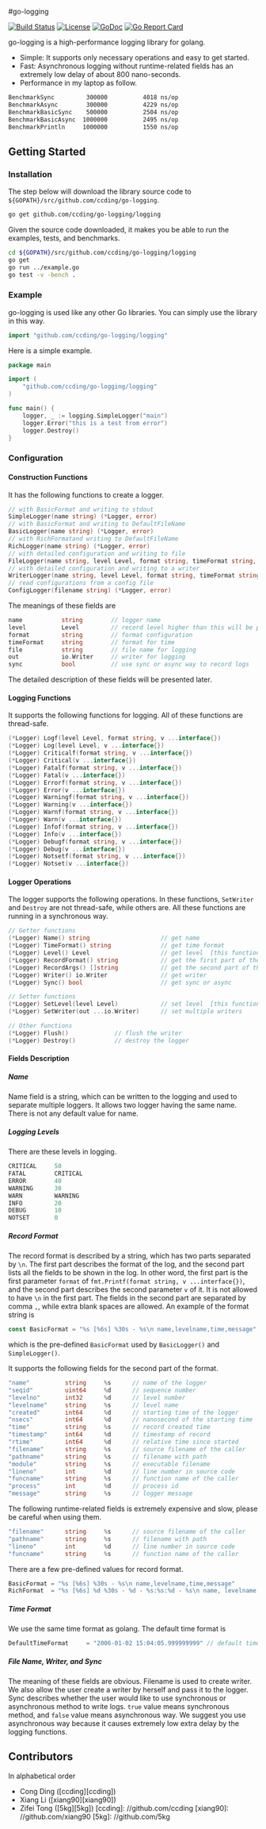 #go-logging

[![Build Status](https://travis-ci.org/ccding/go-logging.svg?branch=master)](https://travis-ci.org/ccding/go-logging)
[![License](https://img.shields.io/badge/License-Apache%202.0-red.svg)](https://opensource.org/licenses/Apache-2.0)
[![GoDoc](https://godoc.org/github.com/ccding/go-logging?status.svg)](http://godoc.org/github.com/ccding/go-logging/logging)
[![Go Report Card](https://goreportcard.com/badge/github.com/ccding/go-logging)](https://goreportcard.com/report/github.com/ccding/go-logging)

go-logging is a high-performance logging library for golang.
* Simple: It supports only necessary operations and easy to get started.
* Fast: Asynchronous logging without runtime-related fields has an extremely
  low delay of about 800 nano-seconds.
* Performance in my laptop as follow.
```bash
BenchmarkSync      	  300000	      4018 ns/op
BenchmarkAsync     	  300000	      4229 ns/op
BenchmarkBasicSync 	  500000	      2504 ns/op
BenchmarkBasicAsync	 1000000	      2495 ns/op
BenchmarkPrintln   	 1000000	      1550 ns/op
```

## Getting Started
### Installation
The step below will download the library source code to
`${GOPATH}/src/github.com/ccding/go-logging`.
```bash
go get github.com/ccding/go-logging/logging
```

Given the source code downloaded, it makes you be able to run the examples,
tests, and benchmarks.
```bash
cd ${GOPATH}/src/github.com/ccding/go-logging/logging
go get
go run ../example.go
go test -v -bench .
```

### Example
go-logging is used like any other Go libraries. You can simply use the library
in this way.
```go
import "github.com/ccding/go-logging/logging"
```

Here is a simple example.
```go
package main

import (
	"github.com/ccding/go-logging/logging"
)

func main() {
	logger, _ := logging.SimpleLogger("main")
	logger.Error("this is a test from error")
	logger.Destroy()
}
```

### Configuration
#### Construction Functions
It has the following functions to create a logger.
```go
// with BasicFormat and writing to stdout
SimpleLogger(name string) (*Logger, error)
// with BasicFormat and writing to DefaultFileName
BasicLogger(name string) (*Logger, error)
// with RichFormatand writing to DefaultFileName
RichLogger(name string) (*Logger, error)
// with detailed configuration and writing to file
FileLogger(name string, level Level, format string, timeFormat string, file string, sync bool) (*Logger, error)
// with detailed configuration and writing to a writer
WriterLogger(name string, level Level, format string, timeFormat string, out io.Writer, sync bool) (*Logger, error)
// read configurations from a config file
ConfigLogger(filename string) (*Logger, error)
```
The meanings of these fields are
```go
name           string        // logger name
level          Level         // record level higher than this will be printed
format         string        // format configuration
timeFormat     string        // format for time
file           string        // file name for logging
out            io.Writer     // writer for logging
sync           bool          // use sync or async way to record logs
```
The detailed description of these fields will be presented later.

#### Logging Functions
It supports the following functions for logging. All of these functions are
thread-safe.
```go
(*Logger) Logf(level Level, format string, v ...interface{})
(*Logger) Log(level Level, v ...interface{})
(*Logger) Criticalf(format string, v ...interface{})
(*Logger) Critical(v ...interface{})
(*Logger) Fatalf(format string, v ...interface{})
(*Logger) Fatal(v ...interface{})
(*Logger) Errorf(format string, v ...interface{})
(*Logger) Error(v ...interface{})
(*Logger) Warningf(format string, v ...interface{})
(*Logger) Warning(v ...interface{})
(*Logger) Warnf(format string, v ...interface{})
(*Logger) Warn(v ...interface{})
(*Logger) Infof(format string, v ...interface{})
(*Logger) Info(v ...interface{})
(*Logger) Debugf(format string, v ...interface{})
(*Logger) Debug(v ...interface{})
(*Logger) Notsetf(format string, v ...interface{})
(*Logger) Notset(v ...interface{})
```

#### Logger Operations
The logger supports the following operations.  In these functions, `SetWriter`
and `Destroy` are not thread-safe, while others are. All these functions are
running in a synchronous way.
```go
// Getter functions
(*Logger) Name() string                    // get name
(*Logger) TimeFormat() string              // get time format
(*Logger) Level() Level                    // get level  [this function is thread safe]
(*Logger) RecordFormat() string            // get the first part of the format
(*Logger) RecordArgs() []string            // get the second part of the format
(*Logger) Writer() io.Writer               // get writer
(*Logger) Sync() bool                      // get sync or async

// Setter functions
(*Logger) SetLevel(level Level)            // set level  [this function is thread safe]
(*Logger) SetWriter(out ...io.Writer)      // set multiple writers

// Other functions
(*Logger) Flush()             // flush the writer
(*Logger) Destroy()           // destroy the logger
```

#### Fields Description

##### Name
Name field is a string, which can be written to the logging and used to
separate multiple loggers. It allows two logger having the same name.  There
is not any default value for name.

##### Logging Levels
There are these levels in logging.
```go
CRITICAL     50
FATAL        CRITICAL
ERROR        40
WARNING      30
WARN         WARNING
INFO         20
DEBUG        10
NOTSET       0
```

##### Record Format
The record format is described by a string, which has two parts separated by
`\n`. The first part describes the format of the log, and the second part
lists all the fields to be shown in the log. In other word, the first part is
the first parameter `format` of `fmt.Printf(format string, v ...interface{})`,
and the second part describes the second parameter `v` of it. It is not
allowed to have `\n` in the first part.  The fields in the second part are
separated by comma `,`, while extra blank spaces are allowed.  An example of
the format string is
```go
const BasicFormat = "%s [%6s] %30s - %s\n name,levelname,time,message"
```
which is the pre-defined `BasicFormat` used by `BasicLogger()` and
`SimpleLogger()`.

It supports the following fields for the second part of the format.
```go
"name"          string     %s      // name of the logger
"seqid"         uint64     %d      // sequence number
"levelno"       int32      %d      // level number
"levelname"     string     %s      // level name
"created"       int64      %d      // starting time of the logger
"nsecs"         int64      %d      // nanosecond of the starting time
"time"          string     %s      // record created time
"timestamp"     int64      %d      // timestamp of record
"rtime"         int64      %d      // relative time since started
"filename"      string     %s      // source filename of the caller
"pathname"      string     %s      // filename with path
"module"        string     %s      // executable filename
"lineno"        int        %d      // line number in source code
"funcname"      string     %s      // function name of the caller
"process"       int        %d      // process id
"message"       string     %s      // logger message
```
The following runtime-related fields is extremely expensive and slow, please
be careful when using them.
```go
"filename"      string     %s      // source filename of the caller
"pathname"      string     %s      // filename with path
"lineno"        int        %d      // line number in source code
"funcname"      string     %s      // function name of the caller
```

There are a few pre-defined values for record format.
```go
BasicFormat = "%s [%6s] %30s - %s\n name,levelname,time,message"
RichFormat  = "%s [%6s] %d %30s - %d - %s:%s:%d - %s\n name, levelname, seqid, time, filename, funcname, lineno, message"
```

##### Time Format
We use the same time format as golang.  The default time format is
```go
DefaultTimeFormat     = "2006-01-02 15:04:05.999999999" // default time format
```

##### File Name, Writer, and Sync
The meaning of these fields are obvious. Filename is used to create writer.
We also allow the user create a writer by herself and pass it to the logger.
Sync describes whether the user would like to use synchronous or asynchronous
method to write logs. `true` value means synchronous method, and `false` value
means asynchronous way.  We suggest you use asynchronous way because it causes
extremely low extra delay by the logging functions.

## Contributors
In alphabetical order
* Cong Ding ([ccding][ccding])
* Xiang Li ([xiang90][xiang90])
* Zifei Tong ([5kg][5kg])
[ccding]: //github.com/ccding
[xiang90]: //github.com/xiang90
[5kg]: //github.com/5kg
